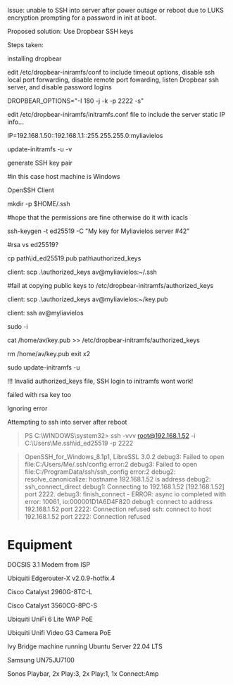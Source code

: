Issue: unable to SSH into server after power outage or reboot due to LUKS encryption prompting for a password in init at boot. 

Proposed solution: Use Dropbear SSH keys 

Steps taken: 



installing dropbear

edit /etc/dropbear-iniramfs/conf to include timeout options, disable ssh local port forwarding, disable remote port fowarding, listen Dropbear ssh server, and disable password logins 

DROPBEAR_OPTIONS="-I 180 -j -k -p 2222 -s" 


edit /etc/dropbear-iniramfs/initramfs.conf file to include the server static IP info... 

IP=192.168.1.50::192.168.1.1::255.255.255.0:myliavielos

update-initramfs -u -v

generate SSH key pair

#in this case host machine is Windows

OpenSSH Client

mkdir -p $HOME/.ssh

#hope that the permissions are fine otherwise do it with icacls


ssh-keygen -t ed25519 -C "My key for Myliavielos server #42"

#rsa vs ed25519?

cp path\id_ed25519.pub path\authorized_keys


client: scp .\authorized_keys av@myliavielos:~/.ssh

#fail at copying public keys to /etc/dropbear-initramfs/authorized_keys

client: scp .\authorized_keys av@myliavielos:~/key.pub

client: ssh av@myliavielos

sudo -i

cat /home/av/key.pub >> /etc/dropbear-initramfs/authorized_keys

rm /home/av/key.pub
exit x2

sudo update-initramfs -u
 
!!! Invalid authorized_keys file, SSH login to initramfs wont work!

failed with rsa key too

 
 Ignoring error
 
 Attempting to ssh into server after reboot 
 
 > PS C:\WINDOWS\system32> ssh -vvv root@192.168.1.52 -i C:\Users\Me\.ssh\id_ed25519 -p 2222
 
> OpenSSH_for_Windows_8.1p1, LibreSSL 3.0.2
> debug3: Failed to open file:C:/Users/Me/.ssh/config error:2
> debug3: Failed to open file:C:/ProgramData/ssh/ssh_config error:2
> debug2: resolve_canonicalize: hostname 192.168.1.52 is address
> debug2: ssh_connect_direct
> debug1: Connecting to 192.168.1.52 [192.168.1.52] port 2222.
> debug3: finish_connect - ERROR: async io completed with error: 10061, io:000001D1A6D4F820
> debug1: connect to address 192.168.1.52 port 2222: Connection refused
> ssh: connect to host 192.168.1.52 port 2222: Connection refused


 
# Equipment

DOCSIS 3.1 Modem from ISP

Ubiquiti Edgerouter-X v2.0.9-hotfix.4

Cisco Catalyst 2960G-8TC-L

Cisco Catalyst 3560CG-8PC-S

Ubiquiti UniFi 6 Lite WAP PoE

Ubiquiti Unifi Video G3 Camera PoE

Ivy Bridge machine running Ubuntu Server 22.04 LTS

Samsung UN75JU7100

Sonos Playbar, 2x Play:3, 2x Play:1, 1x Connect:Amp
